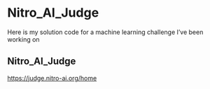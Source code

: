 # Nitro_AI_Judge
Here is my solution code for a machine learning challenge I’ve been working on

## Nitro_AI_Judge
https://judge.nitro-ai.org/home
